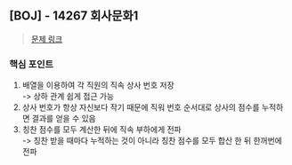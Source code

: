 ## [BOJ] - 14267 회사문화1
>[문제 링크](https://www.acmicpc.net/problem/14267)

### 핵심 포인트
1. 배열을 이용하여 각 직원의 직속 상사 번호 저장   
    -> 상하 관계 쉽게 접근 가능
2. 상사 번호가 항상 자신보다 작기 때문에 직워 번호 순서대로 상사의 점수를 누적하면 결과를 얻을 수 있음 
3. 칭찬 점수를 모두 계산한 뒤에 직속 부하에게 전파    
    -> 칭찬 받을 때마다 누적하는 것이 아니라 칭찬 점수를 모두 합산 한 뒤 한꺼번에 전파